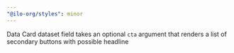 ```yaml
---
"@ilo-org/styles": minor
---
```


Data Card dataset field takes an optional `cta` argument that renders a list of secondary buttons with possible headline
